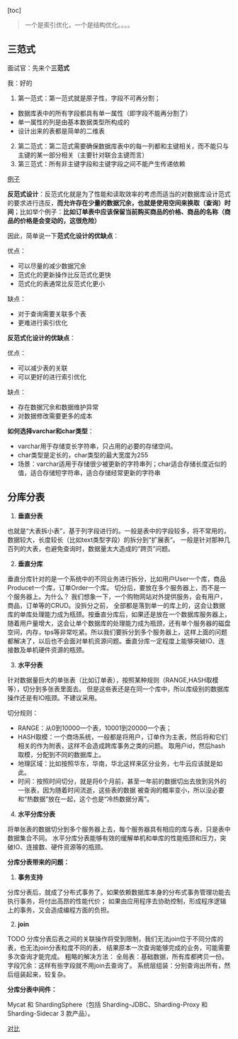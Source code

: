 [toc]

> 一个是索引优化，一个是结构优化。。。。

## 三范式

面试官：先来个**三范式**

我：好的

1. 第一范式：第一范式就是原子性，字段不可再分割；

- 数据库表中的所有字段都具有单一属性（即字段不能再分割了）
- 单一属性的列是由基本数据类型所构成的
- 设计出来的表都是简单的二维表

2. 第二范式：第二范式需要确保数据库表中的每一列都和主键相关，而不能只与主键的某一部分相关（主要针对联合主键而言）
3. 第三范式：所有非主键字段和主键字段之间不能产生传递依赖

[例子](https://www.jianshu.com/p/3e97c2a1687b)

**反范式设计**：反范式化就是为了性能和读取效率的考虑而适当的对数据库设计范式的要求进行违反，**而允许存在少量的数据冗余，也就是使用空间来换取（查询）时间**；比如举个例子：**比如订单表中应该保留当前购买商品的价格、商品的名称（商品的价格是会变动的，这很危险）**

因此，简单说一下**范式化设计的优缺点**：

优点：

- 可以尽量的减少数据冗余
- 范式化的更新操作比反范式化更快
- 范式化的表通常比反范式化更小

缺点：

- 对于查询需要关联多个表
- 更难进行索引优化

**反范式化设计的优缺点**：

优点：

- 可以减少表的关联
- 可以更好的进行索引优化

缺点：

- 存在数据冗余和数据维护异常
- 对数据修改需要更多的成本

**如何选择varchar和char类型**：

- varchar用于存储变长字符串，只占用的必要的存储空间。
- char类型是定长的，char类型的最大宽度为255
- 场景：varchar适用于存储很少被更新的字符串列；char适合存储长度近似的值，适合存储短字符串，适合存储经常更新的字符串

## 分库分表

1. **垂直分表**

也就是“大表拆小表”，基于列字段进行的。一般是表中的字段较多，将不常用的， 数据较大，长度较长（比如text类型字段）的拆分到“扩展表“。 一般是针对那种几百列的大表，也避免查询时，数据量太大造成的“跨页”问题。

2. **垂直分库**

垂直分库针对的是一个系统中的不同业务进行拆分，比如用户User一个库，商品Producet一个库，订单Order一个库。 切分后，要放在多个服务器上，而不是一个服务器上。为什么？ 我们想象一下，一个购物网站对外提供服务，会有用户，商品，订单等的CRUD。没拆分之前， 全部都是落到单一的库上的，这会让数据库的单库处理能力成为瓶颈。按垂直分库后，如果还是放在一个数据库服务器上， 随着用户量增大，这会让单个数据库的处理能力成为瓶颈，还有单个服务器的磁盘空间，内存，tps等非常吃紧。所以我们要拆分到多个服务器上，这样上面的问题都解决了，以后也不会面对单机资源问题。垂直分库一定程度上能够突破IO、连接数及单机硬件资源的瓶颈。

3. **水平分表**

针对数据量巨大的单张表（比如订单表），按照某种规则（RANGE,HASH取模等），切分到多张表里面去。 但是这些表还是在同一个库中，所以库级别的数据库操作还是有IO瓶颈。不建议采用。

切分规则：

- RANGE：从0到10000一个表，10001到20000一个表；
- HASH取模：一个商场系统，一般都是将用户，订单作为主表，然后将和它们相关的作为附表，这样不会造成跨库事务之类的问题。 取用户id，然后hash取模，分配到不同的数据库上。
- 地理区域：比如按照华东，华南，华北这样来区分业务，七牛云应该就是如此。
- 时间：按照时间切分，就是将6个月前，甚至一年前的数据切出去放到另外的一张表，因为随着时间流逝，这些表的数据 被查询的概率变小，所以没必要和“热数据”放在一起，这个也是“冷热数据分离”。

4. **水平分库分表**

将单张表的数据切分到多个服务器上去，每个服务器具有相应的库与表，只是表中数据集合不同。 水平分库分表能够有效的缓解单机和单库的性能瓶颈和压力，突破IO、连接数、硬件资源等的瓶颈。

**分库分表带来的问题：**

1. **事务支持**

分库分表后，就成了分布式事务了。如果依赖数据库本身的分布式事务管理功能去执行事务，将付出高昂的性能代价； 如果由应用程序去协助控制，形成程序逻辑上的事务，又会造成编程方面的负担。

2. **join**

TODO 分库分表后表之间的关联操作将受到限制，我们无法join位于不同分库的表，也无法join分表粒度不同的表， 结果原本一次查询能够完成的业务，可能需要多次查询才能完成。 粗略的解决方法： 全局表：基础数据，所有库都拷贝一份。 字段冗余：这样有些字段就不用join去查询了。 系统层组装：分别查询出所有，然后组装起来，较复杂。

**分库分表中间件：**

Mycat 和 ShardingSphere（包括 Sharding-JDBC、Sharding-Proxy 和 Sharding-Sidecar 3 款产品）。

[对比](https://my.oschina.net/u/4318872/blog/4281049)